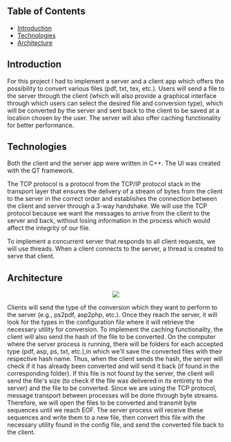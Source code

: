 
## Table of Contents

- [Introduction](#introduction)
- [Technologies](#technologies)
- [Architecture](#architecture)




## Introduction

For this project I had to implement a server and a client app which offers the possibility to convert various files (pdf, txt, tex, etc.). Users will send a file to the server through the client (which will also provide a graphical interface through which users can select the desired file and conversion type), which will be converted by the server and sent back to the client to be saved at a location chosen by the user. The server will also offer caching functionality for better performance.


## Technologies

Both the client and the server app were written in C++. The UI was created with the QT framework. 

The TCP protocol is a protocol from the TCP/IP protocol stack in the transport layer that ensures the delivery of a stream of bytes from the client to the server in the correct order and establishes the connection between the client and server through a 3-way handshake. We will use the TCP protocol because we want the messages to arrive from the client to the server and back, without losing information in the process which would affect the integrity of our file.  


To implement a concurrent server that responds to all client requests, we will use threads. When a client connects to the server, a thread is created to serve that client.


## Architecture
<p align="center">
  <img src="https://github.com/Claudiu2222/computerNetworksProject/blob/main/readmePics/architecture.jpg" />
</p>

Clients will send the type of the conversion which they want to perform to the server (e.g., ps2pdf, asp2php, etc.). Once they reach the server, it will look for the types in the configuration file where it will retrieve the necessary utility for conversion. To implement the caching functionality, the client will also send the hash of the file to be converted. On the computer where the server process is running, there will be folders for each accepted type (pdf, asp, ps, txt, etc.),in which we'll save the converted files with their respective hash name. Thus, when the client sends the hash, the server will check if it has already been converted and will send it back (if found in the corresponding folder). If this file is not found by the server, the client will send the file's size (to check if the file was delivered in its entirety to the server) and the file to be converted. Since we are using the TCP protocol, message transport between processes will be done through byte streams. Therefore, we will open the files to be converted and transmit byte sequences until we reach EOF. The server process will receive these sequences and write them to a new file, then convert this file with the necessary utility found in the config file, and send the converted file back to the client.

